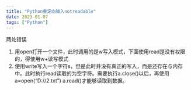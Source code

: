 ```yaml
---
title: "Python重定向输入notreadable"
date: 2023-01-07
tags: ["Python"]
---
```


两处错误

1. 用open打开一个文件，此时调用的是w写入模式，下面使用read是没有权限的，得使用w+读写模式
2. 使用write写入一个字符s，但是此时并没有真正的写入，而是还存在与内存中。此时执行read读取的为空字符。需要执行a.close()以后，再使用a=open(“D://2.txt”)
   a.read()才能够读取到数据。

